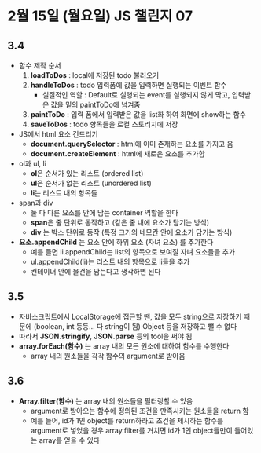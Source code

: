 # 2월 15일 (월요일) JS 챌린지 07

## 3.4
- 함수 제작 순서
    1. **loadToDos** : local에 저장된 todo 불러오기
    2. **handleToDos** : todo 입력폼에 값을 입력하면 실행되는 이벤트 함수
        - 실질적인 역할 : Default로 실행되는 event를 실행되지 않게 막고, 입력받은 값을 밑의 paintToDo에 넘겨줌
    3. **paintToDo** : 입력 폼에서 입력받은 값을 list화 하여 화면에 show하는 함수
    4. **saveToDos** : todo 항목들을 로컬 스토리지에 저장
- JS에서 html 요소 건드리기
    - **document.querySelector** : html에 이미 존재하는 요소를 가지고 옴
    - **document.createElement** : html에 새로운 요소를 추가함
- ol과 ul, li
    - **ol**은 순서가 있는 리스트 (ordered list)
    - **ul**은 순서가 없는 리스트 (unordered list)
    - **li**는 리스트 내의 항목들
- span과 div
    - 둘 다 다른 요소를 안에 담는 container 역할을 한다
    - **span**은 줄 단위로 동작하고 (같은 줄 내에 요소가 담기는 방식)
    - **div** 는 박스 단위로 동작 (특정 크기의 네모칸 안에 요소가 담기는 방식)
- **요소.appendChild** 는 요소 안에 하위 요소 (자녀 요소) 를 추가한다
    - 예를 들면 li.appendChild는 list의 항목으로 보여질 자녀 요소들을 추가
    - ul.appendChild(li)는 리스트 내의 항목으로 li들을 추가
    - 컨테이너 안에 물건을 담는다고 생각하면 된다
   
## 3.5
- 자바스크립트에서 LocalStorage에 접근할 땐, 값을 모두 string으로 저장하기 때문에 (boolean, int 등등... 다 string이 됨) Object 등을 저장하고 뺄 수 없다
- 따라서 **JSON.stringify**, **JSON.parse** 등의 tool을 써야 됨
- **array.forEach(함수)** 는 array 내의 모든 원소에 대하여 함수를 수행한다
    - array 내의 원소들을 각각 함수의 argument로 받아옴

## 3.6
- **Array.filter(함수)** 는 array 내의 원소들을 필터링할 수 있음
    - argument로 받아오는 함수에 정의된 조건을 만족시키는 원소들을 return 함
    - 예를 들어, id가 1인 object를 return하라고 조건을 제시하는 함수를 argument로 넣었을 경우 array.filter를 거치면 id가 1인 object들만이 들어있는 array를 얻을 수 있다